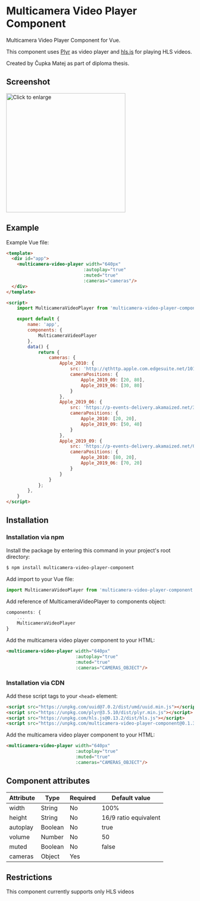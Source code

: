 # Multicamera Video Player Component

Multicamera Video Player Component for Vue.

This component uses [Plyr](https://github.com/sampotts/plyr) as video player and [hls.js](https://github.com/video-dev/hls.js/) for playing HLS videos.

Created by Čupka Matej as part of diploma thesis.

## Screenshot

[<img src="https://github.com/MatoC9/multicamera-video-player-component/raw/master/screenshots/Screenshot.gif" title="Click to enlarge" width="320">](https://github.com/MatoC9/multicamera-video-player-component/raw/master/screenshots/Screenshot.gif)

## Example

Example Vue file:
```html
<template>
  <div id="app">
    <multicamera-video-player width="640px"
                             :autoplay="true"
                             :muted="true"
                             :cameras="cameras"/>
  </div>
</template>

<script>
    import MulticameraVideoPlayer from 'multicamera-video-player-component';

    export default {
        name: 'app',
        components: {
            MulticameraVideoPlayer
        },
        data() {
            return {
                cameras: {
                    Apple_2010: {
                        src: 'http://qthttp.apple.com.edgesuite.net/1010qwoeiuryfg/sl.m3u8',
                        cameraPositions: {
                            Apple_2019_09: [20, 80],
                            Apple_2019_06: [30, 80]
                        }
                    },
                    Apple_2019_06: {
                        src: 'https://p-events-delivery.akamaized.net/3004qzusahnbjppuwydgjzsdyzsippar/m3u8/hls_vod_mvp.m3u8',
                        cameraPositions: {
                            Apple_2010: [20, 20],
                            Apple_2019_09: [50, 40]
                        }
                    },
                    Apple_2019_09: {
                        src: 'https://p-events-delivery.akamaized.net/0208bkzcptukmgbpuqyfyqjhkxxtzwaw/m3u8/hls_vod_mvp.m3u8',
                        cameraPositions: {
                            Apple_2010: [80, 20],
                            Apple_2019_06: [70, 20]
                        }
                    }
                }
            };
        },
    }
</script>
```

## Installation
### Installation via npm
Install the package by entering this command in your project's root directory:
```sh
$ npm install multicamera-video-player-component
```

Add import to your Vue file:
```javascript
import MulticameraVideoPlayer from 'multicamera-video-player-component';
```

Add reference of MulticameraVideoPlayer to components object:
```javascript
components: {
    ...
    MulticameraVideoPlayer
}
```

Add the multicamera video player component to your HTML:
```html
<multicamera-video-player width="640px"
                          :autoplay="true"
                          :muted="true"
                          :cameras="CAMERAS_OBJECT"/>
```

### Installation via CDN
Add these script tags to your `<head>` element: 
```html
<script src="https://unpkg.com/uuid@7.0.2/dist/umd/uuid.min.js"></script>
<script src="https://unpkg.com/plyr@3.5.10/dist/plyr.min.js"></script>
<script src="https://unpkg.com/hls.js@0.13.2/dist/hls.js"></script>
<script src="https://unpkg.com/multicamera-video-player-component@0.1.3/dist/multicamera-video-player.min.js"></script>
```

Add the multicamera video player component to your HTML:
```html
<multicamera-video-player width="640px"
                          :autoplay="true"
                          :muted="true"
                          :cameras="CAMERAS_OBJECT"/>
```

## Component attributes

| Attribute | Type    | Required | Default value         |
| --------- | ------- | -------- | --------------------- |
| width     | String  | No       | 100%                  |
| height    | String  | No       | 16/9 ratio equivalent |
| autoplay  | Boolean | No       | true                  |
| volume    | Number  | No       | 50                    |
| muted     | Boolean | No       | false                 |
| cameras   | Object  | Yes      |                       |

## Restrictions
This component currently supports only HLS videos
